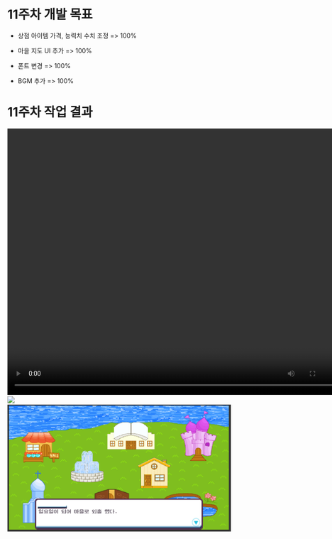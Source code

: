 # 11주차 개발 목표

* 상점 아이템 가격, 능력치 수치 조정 => 100%

* 마을 지도 UI 추가 => 100%

* 폰트 변경 => 100%

* BGM 추가 => 100%


# 11주차 작업 결과

<video controls width="760" height="600">
  <source src="Regina_11주차_작업결과.mp4" type="video/mp4">
  Sorry, your browser doesn't support embedded videos.
</video>

<img src ="./img/11W_BGM.png">
<img src ="./img/11W_Village.png">
